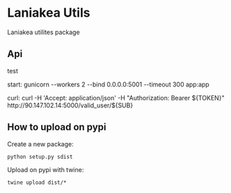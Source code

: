 Laniakea Utils
==============

Laniakea utilites package

Api
---

test

start: gunicorn --workers 2 --bind 0.0.0.0:5001 --timeout 300 app:app

curl: curl -H 'Accept: application/json' -H "Authorization: Bearer ${TOKEN}" http://90.147.102.14:5000/valid_user/${SUB}

How to upload on pypi
---------------------

Create a new package:
```
python setup.py sdist
```

Upload on pypi with twine:
```
twine upload dist/*
```
